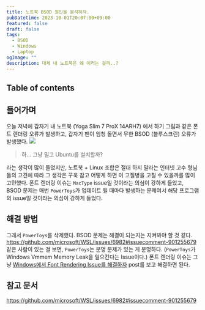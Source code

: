 ```yaml
---
title: 노트북 BSOD 원인을 분석하자.
pubDatetime: 2023-10-01T20:07:00+09:00
featured: false
draft: false
tags:
  - BSOD
  - Windows
  - Laptop
ogImage: ""
description: 대체 내 노트북은 왜 이러는 걸까..?
---
```


## Table of contents

## 들어가며

오늘 저녁에 갑자기 내 노트북 (Yoga Slim 7 ProX 14ARH7) 에서 하기 그림과 같은 폰트 렌더링 오류가 발생하고, 갑자기 팬이 엄청 돌면서 무한 BSOD (블루스크린) 오류가 발생했다.
![](https://res.cloudinary.com/gyunseo-blog/image/upload/v1698669625/analyze-cause-of-bsod-1696158899126.jpeg)

> 하... 그냥 밀고 Ubuntu를 설치할까?

라는 생각이 많이 들었지만, 노트북 + Linux 조합은 절대 하지 말라는 인터넷 고수 형님들의 고견에 따라 그 생각은 꾸욱 참고 어떻게 하면 이 고질병을 고칠 수 있을까를 많이 고민했다.
폰트 렌더링 이슈는 `MacType` issue일 것이라는 의심이 강하게 들었고, BSOD 문제는 매번 `PowerToys`가 업데이트 될 때마다 발생하는 문제여서 해당 프로그램의 issue일 것이라는 의심이 강하게 들었다.

## 해결 방법

그래서 `PowerToys`를 삭제했다.
BSOD 문제는 해결이 되는지는 지켜봐야 할 것 같다.
<https://github.com/microsoft/WSL/issues/6982#issuecomment-901255679> 같은 사람이 있는 걸 보면, `PowerToys`는 분명 문제가 있는 게 분명하다. (`PowerToys`가 Windows Vmmem Memory Leak을 일으킨다는 Issue이다.)
폰트 렌더링 이슈는 그냥 [Windows에서 Font Rendering Issue를 해결하자](resolve-font-rendering-issue-on-windows.md) post를 보고 해결하면 된다.

## 참고 문서

<https://github.com/microsoft/WSL/issues/6982#issuecomment-901255679>
